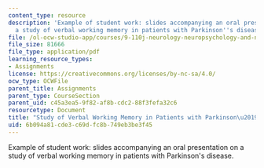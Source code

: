 ```yaml
---
content_type: resource
description: 'Example of student work: slides accompanying an oral presentation on
  a study of verbal working memory in patients with Parkinson''s disease.'
file: /ol-ocw-studio-app/courses/9-110j-neurology-neuropsychology-and-neurobiology-of-aging-spring-2005/6b094a81cde3c69dfc8b749eb3be3f45_9110_gilb_1983f5.pdf
file_size: 81666
file_type: application/pdf
learning_resource_types:
- Assignments
license: https://creativecommons.org/licenses/by-nc-sa/4.0/
ocw_type: OCWFile
parent_title: Assignments
parent_type: CourseSection
parent_uid: c45a3ea5-9f82-af8b-cdc2-88f3fefa32c6
resourcetype: Document
title: "Study of Verbal Working Memory in Patients with Parkinson\u2019s Disease"
uid: 6b094a81-cde3-c69d-fc8b-749eb3be3f45
---
```

Example of student work: slides accompanying an oral presentation on a study of verbal working memory in patients with Parkinson's disease.